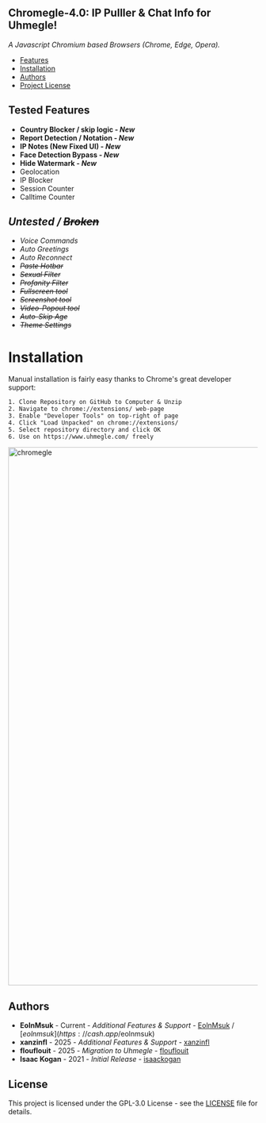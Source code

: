 ## Chromegle-4.0: IP Pulller & Chat Info for Uhmegle!
*A Javascript Chromium based Browsers (Chrome, Edge, Opera).*

- [Features](#tested-features)
- [Installation](#installation)
- [Authors](#authors)
- [Project License](#license)

## Tested Features
- **Country Blocker / skip logic - *New***
- **Report Detection / Notation - *New***
- **IP Notes (New Fixed UI) - *New***
- **Face Detection Bypass - *New***
- **Hide Watermark - *New***
- Geolocation
- IP Blocker
- Session Counter
- Calltime Counter

## *Untested / ~~Broken~~*
- *Voice Commands*
- *Auto Greetings*
- *Auto Reconnect*
- *~~Paste Hotbar~~*
- *~~Sexual Filter~~*
- *~~Profanity Filter~~*
- *~~Fullscreen tool~~*
- *~~Screenshot tool~~*
- *~~Video-Popout tool~~*
- *~~Auto-Skip Age~~*
- *~~Theme Settings~~*

# Installation

Manual installation is fairly easy thanks to Chrome's great developer support:
```
1. Clone Repository on GitHub to Computer & Unzip
2. Navigate to chrome://extensions/ web-page
3. Enable "Developer Tools" on top-right of page
4. Click "Load Unpacked" on chrome://extensions/
5. Select repository directory and click OK
6. Use on https://www.uhmegle.com/ freely
```

<img width="797" height="1085" alt="chromegle" src="https://github.com/user-attachments/assets/581a5322-aa20-4ceb-ab9e-b36250d411a7" />

## Authors

* **EolnMsuk** - Current - *Additional Features & Support* - [EolnMsuk](https://github.com/EolnMsuk) / [$eolnmsuk](https://cash.app/$eolnmsuk)
* **xanzinfl** - 2025 - *Additional Features & Support* - [xanzinfl](https://github.com/xanzinfl)
* **flouflouit** - 2025 - *Migration to Uhmegle* - [flouflouit](https://github.com/flouflouit)
* **Isaac Kogan** - 2021 - *Initial Release* - [isaackogan](https://github.com/isaackogan)

## License

This project is licensed under the GPL-3.0 License - see the [LICENSE](LICENSE) file for details.
